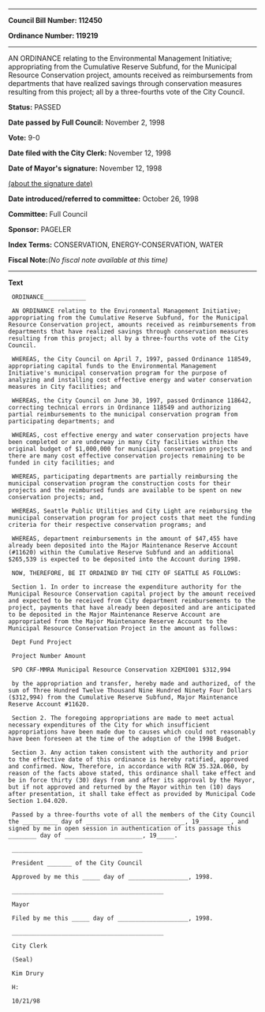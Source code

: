 

********

**Council Bill Number: 112450**
   
**Ordinance Number: 119219**
********

 AN ORDINANCE relating to the Environmental Management Initiative; appropriating from the Cumulative Reserve Subfund, for the Municipal Resource Conservation project, amounts received as reimbursements from departments that have realized savings through conservation measures resulting from this project; all by a three-fourths vote of the City Council.

**Status:** PASSED
   
**Date passed by Full Council:** November 2, 1998
   
**Vote:** 9-0
   
**Date filed with the City Clerk:** November 12, 1998
   
**Date of Mayor's signature:** November 12, 1998
   
[(about the signature date)](/~public/approvaldate.htm)
   
   
   
**Date introduced/referred to committee:** October 26, 1998
   
**Committee:** Full Council
   
**Sponsor:** PAGELER
   
   
**Index Terms:** CONSERVATION, ENERGY-CONSERVATION, WATER

**Fiscal Note:**_(No fiscal note available at this time)_

********

**Text**
   
```
 ORDINANCE____________

 AN ORDINANCE relating to the Environmental Management Initiative; appropriating from the Cumulative Reserve Subfund, for the Municipal Resource Conservation project, amounts received as reimbursements from departments that have realized savings through conservation measures resulting from this project; all by a three-fourths vote of the City Council.

 WHEREAS, the City Council on April 7, 1997, passed Ordinance 118549, appropriating capital funds to the Environmental Management Initiative's municipal conservation program for the purpose of analyzing and installing cost effective energy and water conservation measures in City facilities; and

 WHEREAS, the City Council on June 30, 1997, passed Ordinance 118642, correcting technical errors in Ordinance 118549 and authorizing partial reimbursements to the municipal conservation program from participating departments; and

 WHEREAS, cost effective energy and water conservation projects have been completed or are underway in many City facilities within the original budget of $1,000,000 for municipal conservation projects and there are many cost effective conservation projects remaining to be funded in city facilities; and

 WHEREAS, participating departments are partially reimbursing the municipal conservation program the construction costs for their projects and the reimbursed funds are available to be spent on new conservation projects; and,

 WHEREAS, Seattle Public Utilities and City Light are reimbursing the municipal conservation program for project costs that meet the funding criteria for their respective conservation programs; and

 WHEREAS, department reimbursements in the amount of $47,455 have already been deposited into the Major Maintenance Reserve Account (#11620) within the Cumulative Reserve Subfund and an additional $265,539 is expected to be deposited into the Account during 1998.

 NOW, THEREFORE, BE IT ORDAINED BY THE CITY OF SEATTLE AS FOLLOWS:

 Section 1. In order to increase the expenditure authority for the Municipal Resource Conservation capital project by the amount received and expected to be received from City department reimbursements to the project, payments that have already been deposited and are anticipated to be deposited in the Major Maintenance Reserve Account are appropriated from the Major Maintenance Reserve Account to the Municipal Resource Conservation Project in the amount as follows:

 Dept Fund Project

 Project Number Amount

 SPO CRF-MMRA Municipal Resource Conservation X2EMI001 $312,994

 by the appropriation and transfer, hereby made and authorized, of the sum of Three Hundred Twelve Thousand Nine Hundred Ninety Four Dollars ($312,994) from the Cumulative Reserve Subfund, Major Maintenance Reserve Account #11620.

 Section 2. The foregoing appropriations are made to meet actual necessary expenditures of the City for which insufficient appropriations have been made due to causes which could not reasonably have been foreseen at the time of the adoption of the 1998 Budget.

 Section 3. Any action taken consistent with the authority and prior to the effective date of this ordinance is hereby ratified, approved and confirmed. Now, Therefore, in accordance with RCW 35.32A.060, by reason of the facts above stated, this ordinance shall take effect and be in force thirty (30) days from and after its approval by the Mayor, but if not approved and returned by the Mayor within ten (10) days after presentation, it shall take effect as provided by Municipal Code Section 1.04.020.

 Passed by a three-fourths vote of all the members of the City Council the __________ day of ____________________________, 19_________, and signed by me in open session in authentication of its passage this ________ day of ______________________, 19_____.

 _____________________________________

 President _______ of the City Council

 Approved by me this _____ day of _________________, 1998.

 ___________________________________________

 Mayor

 Filed by me this _____ day of ____________________, 1998.

 ___________________________________________

 City Clerk

 (Seal)

 Kim Drury

 H:

 10/21/98

```
